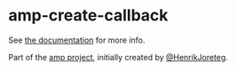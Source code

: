 # amp-create-callback

See [the documentation](http://amp-project.com#amp-create-callback) for more info.

Part of the [amp project](http://amp-project.com#amp-create-callback), initially created by [@HenrikJoreteg](http://twitter.com/henrikjoreteg).